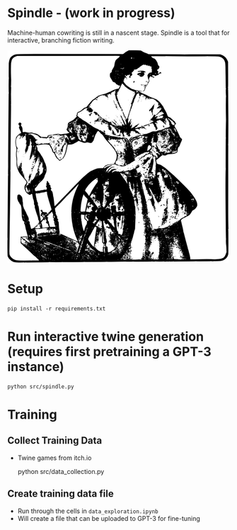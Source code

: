 # Spindle - (work in progress)

Machine-human cowriting is still in a nascent stage. Spindle is a tool that for interactive, branching fiction writing. 

![Spindle](spindle.png)

# Setup

    pip install -r requirements.txt

# Run interactive twine generation (requires first pretraining a GPT-3 instance)

    python src/spindle.py

# Training

## Collect Training Data

- Twine games from itch.io

    python src/data_collection.py

## Create training data file

- Run through the cells in `data_exploration.ipynb`
- Will create a file that can be uploaded to GPT-3 for fine-tuning
